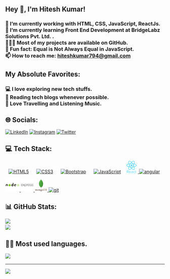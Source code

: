 ## Hey 👋, I'm Hitesh Kumar!<br>

### 🔭 I’m currently working with HTML, CSS, JavaScript, ReactJs.<br>🌱 I’m currently learning Front End Development at BridgeLabz Solutions Pvt. Ltd. .<br>👨🏻‍💻   Most of my projects are available on GitHub.<br>👾   Fun fact: Equal is Not Always Equal in JavaScript.<br>📫   How to reach me: hiteshkumar794@gmail.com<br>
## My Absolute Favorites:<br>
### 💻 I love exploring new tech stuffs.<br> 📰 Reading tech blogs whenever possible.<br> 🧳 Love Travelling and Listening Music.<br>

## 🌐 Socials:
[![LinkedIn](https://img.shields.io/badge/LinkedIn-%230077B5.svg?logo=linkedin&logoColor=white)](https://linkedin.com/in/hiteshkumar042) [![Instagram](https://img.shields.io/badge/Instagram-%23E4405F.svg?logo=Instagram&logoColor=white)](https://instagram.com/hiteshkumar042) [![Twitter](https://img.shields.io/badge/Twitter-%231DA1F2.svg?logo=Twitter&logoColor=white)](https://twitter.com/hiteshkumar042) 

## 💻 Tech Stack:
 
<div align="left">  
<a href="https://en.wikipedia.org/wiki/HTML5" target="_blank"><img style="margin: 10px" src="https://profilinator.rishav.dev/skills-assets/html5-original-wordmark.svg" alt="HTML5" height="50" /></a>
<a href="https://www.w3schools.com/css/" target="_blank"><img style="margin: 10px" src="https://profilinator.rishav.dev/skills-assets/css3-original-wordmark.svg" alt="CSS3" height="50" /></a>
<a href="https://getbootstrap.com/docs/3.4/javascript/" target="_blank"><img style="margin: 10px" src="https://profilinator.rishav.dev/skills-assets/bootstrap-plain.svg" alt="Bootstrap" height="42" /></a>
 <a href="https://www.javascript.com/" target="_blank"><img style="margin: 10px" src="https://profilinator.rishav.dev/skills-assets/javascript-original.svg" alt="JavaScript" height="40" /></a> 
<a href="https://reactjs.org/" target="_blank" rel="noreferrer"> <img src="https://raw.githubusercontent.com/devicons/devicon/master/icons/react/react-original-wordmark.svg" alt="react" width="40" height="40"/> </a>
<a href="https://angular.io" target="_blank" rel="noreferrer"> <img src="https://angular.io/assets/images/logos/angular/angular.svg" alt="angular" width="40" height="40"/>
<a href="https://nodejs.org" target="_blank" rel="noreferrer"> <img src="https://raw.githubusercontent.com/devicons/devicon/master/icons/nodejs/nodejs-original-wordmark.svg" alt="nodejs" width="45" height="45"/> </a>
<a href="https://expressjs.com" target="_blank" rel="noreferrer"> <img src="https://raw.githubusercontent.com/devicons/devicon/master/icons/express/express-original-wordmark.svg" alt="express" width="40" height="40"/> </a>
<a href="https://www.mongodb.com/" target="_blank" rel="noreferrer"> <img src="https://raw.githubusercontent.com/devicons/devicon/master/icons/mongodb/mongodb-original-wordmark.svg" alt="mongodb" width="40" height="40"/>
<a href="https://git-scm.com/" target="_blank" rel="noreferrer"> <img src="https://www.vectorlogo.zone/logos/git-scm/git-scm-icon.svg" alt="git" width="40" height="40"/> </a>
</div>

</td><td valign="top" width="33%">



## 📊 GitHub Stats:
![](https://github-readme-stats.vercel.app/api?username=hiteshkumar042&theme=yeblu&hide_border=true&include_all_commits=false&count_private=false)<br/>
![](https://github-readme-streak-stats.herokuapp.com/?user=hiteshkumar042&theme=yeblu&hide_border=true)<br/>

## 🧑‍💻 Most used languages.
![](https://github-readme-stats.vercel.app/api/top-langs/?username=hiteshkumar042&theme=yeblu&hide_border=true&include_all_commits=false&count_private=false&layout=compact)

---
[![](https://visitcount.itsvg.in/api?id=hiteshkumar042&icon=0&color=0)](https://visitcount.itsvg.in)
